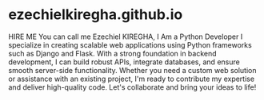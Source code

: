 # ezechielkiregha.github.io

HIRE ME
You can call me Ezechiel KIREGHA,
I Am a Python Developer
I specialize in creating scalable web applications using Python frameworks such as Django and Flask. With a strong foundation in backend development, I can build robust APIs, integrate databases, and ensure smooth server-side functionality. Whether you need a custom web solution or assistance with an existing project, I'm ready to contribute my expertise and deliver high-quality code. Let's collaborate and bring your ideas to life!
